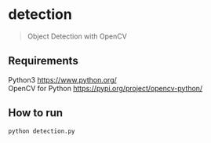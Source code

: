 # detection
> Object Detection with OpenCV

## Requirements
Python3
https://www.python.org/
<br/>
OpenCV for Python
https://pypi.org/project/opencv-python/

## How to run
``` bash
python detection.py
```
